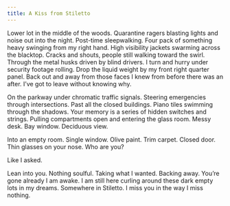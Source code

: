 ```yaml
---
title: A Kiss from Stiletto
---
```


Lower lot in the middle of the woods. Quarantine ragers blasting lights and noise out into the night.<!--excerpt--> Post-time sleepwalking. Four pack of something heavy swinging from my right hand. High visibility jackets swarming across the blacktop. Cracks and shouts, people still walking toward the swirl. Through the metal husks driven by blind drivers. I turn and hurry under security footage rolling. Drop the liquid weight by my front right quarter panel. Back out and away from those faces I knew from before there was an after. I’ve got to leave without knowing why.
<br>

On the parkway under chromatic traffic signals. Steering emergencies through intersections. Past all the closed buildings. Piano tiles swimming through the shadows. Your memory is a series of hidden switches and strings. Pulling compartments open and entering the glass room. Messy desk. Bay window. Deciduous view.
<br>

Into an empty room. Single window. Olive paint. Trim carpet. Closed door. Thin glasses on your nose. Who are you?
<br>

Like I asked.
<br>

Lean into you. Nothing soulful. Taking what I wanted. Backing away. You’re gone already I am awake. I am still here curling around these dark empty lots in my dreams. Somewhere in Stiletto. I miss you in the way I miss nothing.
